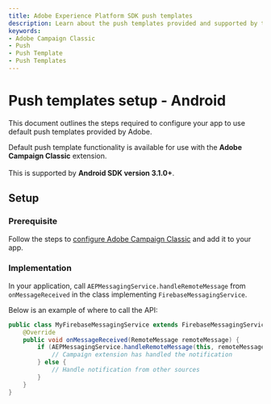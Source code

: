 ```yaml
---
title: Adobe Experience Platform SDK push templates
description: Learn about the push templates provided and supported by the Adobe Campaign Classic Mobile SDK extension.
keywords:
- Adobe Campaign Classic
- Push
- Push Template
- Push Templates
---
```


# Push templates setup - Android

This document outlines the steps required to configure your app to use default push templates provided by Adobe.

<InlineAlert variant="info" slots="text"/>

Default push template functionality is available for use with the **Adobe Campaign Classic** extension. <br /><br />This is supported by **Android SDK version 3.1.0+**.

## Setup

### Prerequisite

Follow the steps to [configure Adobe Campaign Classic](./../../../../solution/adobe-campaign-classic/) and add it to your app.

### Implementation

In your application, call `AEPMessagingService.handleRemoteMessage` from `onMessageReceived` in the class implementing `FirebaseMessagingService`.

Below is an example of where to call the API:

```java
public class MyFirebaseMessagingService extends FirebaseMessagingService {
    @Override
    public void onMessageReceived(RemoteMessage remoteMessage) {
        if (AEPMessagingService.handleRemoteMessage(this, remoteMessage)) {
            // Campaign extension has handled the notification
        } else {
            // Handle notification from other sources
        }
    }
}
```

